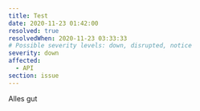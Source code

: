 ```yaml
---
title: Test
date: 2020-11-23 01:42:00 
resolved: true
resolvedWhen: 2020-11-23 03:33:33 
# Possible severity levels: down, disrupted, notice
severity: down
affected:
  - API
section: issue
---
```


Alles gut 
